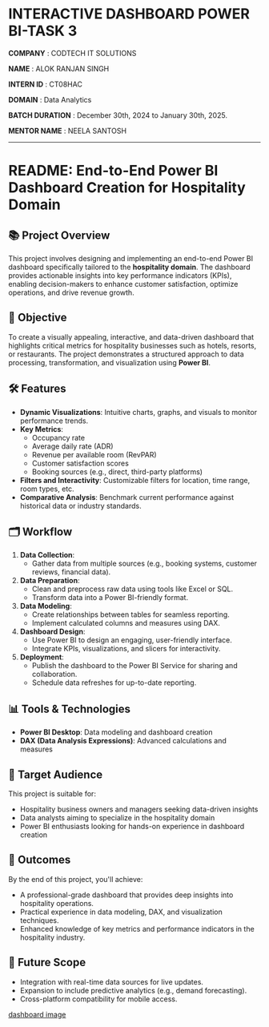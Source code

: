 # INTERACTIVE DASHBOARD POWER BI-TASK 3

**COMPANY** : CODTECH IT SOLUTIONS

**NAME** :  ALOK RANJAN SINGH

**INTERN ID** : CT08HAC

**DOMAIN** : Data Analytics

**BATCH DURATION** : December 30th, 2024 to January 30th, 2025.

**MENTOR NAME** : NEELA SANTOSH

---

# README: End-to-End Power BI Dashboard Creation for Hospitality Domain  

## 📚 Project Overview  
This project involves designing and implementing an end-to-end Power BI dashboard specifically tailored to the **hospitality domain**. The dashboard provides actionable insights into key performance indicators (KPIs), enabling decision-makers to enhance customer satisfaction, optimize operations, and drive revenue growth.  

## 🎯 Objective  
To create a visually appealing, interactive, and data-driven dashboard that highlights critical metrics for hospitality businesses such as hotels, resorts, or restaurants. The project demonstrates a structured approach to data processing, transformation, and visualization using **Power BI**.  

## 🛠️ Features  
- **Dynamic Visualizations**: Intuitive charts, graphs, and visuals to monitor performance trends.  
- **Key Metrics**:  
  - Occupancy rate  
  - Average daily rate (ADR)  
  - Revenue per available room (RevPAR)  
  - Customer satisfaction scores  
  - Booking sources (e.g., direct, third-party platforms)  
- **Filters and Interactivity**: Customizable filters for location, time range, room types, etc.  
- **Comparative Analysis**: Benchmark current performance against historical data or industry standards.  

## 🗂️ Workflow  
1. **Data Collection**:  
   - Gather data from multiple sources (e.g., booking systems, customer reviews, financial data).  
2. **Data Preparation**:  
   - Clean and preprocess raw data using tools like Excel or SQL.  
   - Transform data into a Power BI-friendly format.  
3. **Data Modeling**:  
   - Create relationships between tables for seamless reporting.  
   - Implement calculated columns and measures using DAX.  
4. **Dashboard Design**:  
   - Use Power BI to design an engaging, user-friendly interface.  
   - Integrate KPIs, visualizations, and slicers for interactivity.  
5. **Deployment**:  
   - Publish the dashboard to the Power BI Service for sharing and collaboration.  
   - Schedule data refreshes for up-to-date reporting.  

## 📊 Tools & Technologies  
- **Power BI Desktop**: Data modeling and dashboard creation  
- **DAX (Data Analysis Expressions)**: Advanced calculations and measures  

## 👥 Target Audience  
This project is suitable for:  
- Hospitality business owners and managers seeking data-driven insights  
- Data analysts aiming to specialize in the hospitality domain  
- Power BI enthusiasts looking for hands-on experience in dashboard creation  

## 🚀 Outcomes  
By the end of this project, you'll achieve:  
- A professional-grade dashboard that provides deep insights into hospitality operations.  
- Practical experience in data modeling, DAX, and visualization techniques.  
- Enhanced knowledge of key metrics and performance indicators in the hospitality industry.  

## 📖 Future Scope  
- Integration with real-time data sources for live updates.  
- Expansion to include predictive analytics (e.g., demand forecasting).  
- Cross-platform compatibility for mobile access.  

[dashboard image](https://drive.google.com/file/d/1pv5SPf7MzgUW3lDRUdmetT_GPpPOqKiF/view?usp=sharing)
